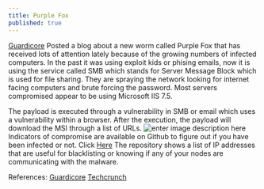 ```yaml
---
title: Purple Fox
published: true
---
```


[Guardicore](guardicore.com) Posted a blog about a new worm called Purple Fox that has received lots of attention lately because of the growing numbers of infected computers. In the past it was using exploit kids or phising emails, now it is using the service called SMB which stands for Server Message Block which is used for file sharing. They are spraying the network looking for internet facing computers and brute forcing the password. Most servers compromised appear to be using Microsoft IIS 7.5.

The payload is executed through a vulnerability in SMB or email which uses a vulnerability within a browser. After the execution, the payload will download the MSI through a list of URLs.
![enter image description here](https://lh3.googleusercontent.com/mAtdaQRg226zvSYaroAlwZyBGnd6iVVCKk71WMkO0OVEd-JpMv2_kWNJXlqCoJX9Y09nwdSB3R9fiEprZAxvoVWsKuTvxp6-s3KjWvE5gHBLA8Ag03A7AoTkPJnX8mjmp-5hNjaZCw=w2400)Indicators of compromise  are available on Github to figure out if you have been infected or not. Click [Here](https://github.com/guardicore/labs_campaigns/tree/master/Purple_Fox)
The repository shows a list of IP addresses that are useful for blacklisting or knowing if any of your nodes are communicating with the malware. 

References:
[Guardicore](https://www.guardicore.com/labs/purple-fox-rootkit-now-propagates-as-a-worm/)
[Techcrunch](https://techcrunch.com/2021/03/23/wormable-windows-botnet-ballooning/)
